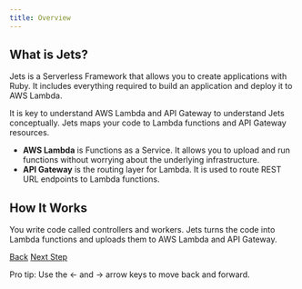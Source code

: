 ```yaml
---
title: Overview
---
```


## What is Jets?

Jets is a Serverless Framework that allows you to create applications with Ruby. It includes everything required to build an application and deploy it to AWS Lambda.

It is key to understand AWS Lambda and API Gateway to understand Jets conceptually. Jets maps your code to Lambda functions and API Gateway resources.

* **AWS Lambda** is Functions as a Service. It allows you to upload and run functions without worrying about the underlying infrastructure.
* **API Gateway** is the routing layer for Lambda. It is used to route REST URL endpoints to Lambda functions.

## How It Works

You write code called controllers and workers. Jets turns the code into Lambda functions and uploads them to AWS Lambda and API Gateway.

<a id="prev" class="btn btn-basic" href="{% link quick-start.md %}">Back</a>
<a id="next" class="btn btn-primary" href="{% link _docs/controllers.md %}">Next Step</a>
<p class="keyboard-tip">Pro tip: Use the <- and -> arrow keys to move back and forward.</p>
